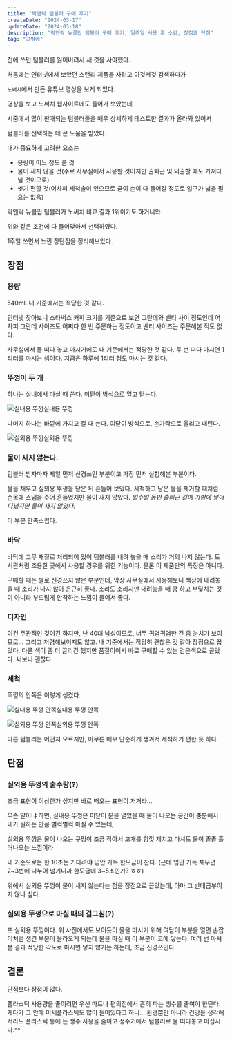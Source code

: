 ```yaml
---
title: "락앤락 텀블러 구매 후기"
createDate: "2024-03-17"
updateDate: "2024-03-18"
description: "락앤락 뉴클립 텀블러 구매 후기, 일주일 사용 후 소감, 장점과 단점"
tag: "그밖에"
---
```


전에 쓰던 텀블러를 잃어버려서 새 것을 사야했다.

처음에는 인터넷에서 보았던 스탠리 제품을 사려고 이것저것 검색하다가

`노써치`에서 만든 유튜브 영상을 보게 되었다.

영상을 보고 노써치 웹사이트에도 들어가 보았는데

시중에서 많이 판매되는 텀블러들을 매우 상세하게 테스트한 결과가 올라와 있어서

텀블러를 선택하는 데 큰 도움을 받았다.

내가 중요하게 고려한 요소는

- 용량이 어느 정도 클 것
- 물이 새지 않을 것(주로 사무실에서 사용할 것이지만 출퇴근 및 외출할 때도 가져다닐 것이므로)
- 씻기 편할 것(어차피 세척솔이 있으므로 굳이 손이 다 들어갈 정도로 입구가 넓을 필요는 없음)

락앤락 뉴클립 텀블러가 노써치 비교 결과 1위이기도 하거니와

위와 같은 조건에 다 들어맞아서 선택하였다.

1주일 쓰면서 느낀 장단점을 정리해보았다.

## 장점

### 용량

540ml.
내 기준에서는 적당한 것 같다.

인터넷 찾아보니 스타벅스 커피 크기를 기준으로 보면 그란데와 벤티 사이 정도인데
어차피 그란데 사이즈도 어쩌다 한 번 주문하는 정도이고 벤티 사이즈는 주문해본 적도 없다.

사무실에서 물 떠다 놓고 마시기에도 내 기준에서는 적당한 것 같다.
두 번 떠다 마시면 1리터를 마시는 셈이다.
지금은 하루에 1리터 정도 마시는 것 같다.

### 뚜껑이 두 개

하나는 실내에서 마실 때 쓴다. 미닫이 방식으로 열고 닫는다.

![실내용 뚜껑](/assets/blog/tumbler/cap3.jpg)실내용 뚜껑

나머지 하나는 바깥에 가지고 갈 때 쓴다. 여닫이 방식으로, 손가락으로 올리고 내린다.

![실외용 뚜껑](/assets/blog/tumbler/cap1.jpg)실외용 뚜껑

### 물이 새지 않는다.

텀블러 받자마자 제일 먼저 신경쓰인 부분이고 가장 먼저 실험해본 부분이다.

물을 채우고 실외용 뚜껑을 닫은 뒤 흔들어 보았다.
세척하고 남은 물을 제거할 때처럼 손목에 스냅을 주어 흔들었지만 물이 새지 않았다.
_일주일 동안 출퇴근 길에 가방에 넣어 다녔지만 물이 새지 않았다._

이 부분 만족스럽다.

### 바닥

바닥에 고무 재질로 처리되어 있어 텀블러를 내려 놓을 때 소리가 거의 나지 않는다.
도서관처럼 조용한 곳에서 사용할 경우를 위한 기능이다.
물론 이 제품만의 특징은 아니다.

구매할 때는 별로 신경쓰지 않은 부분인데,
막상 사무실에서 사용해보니 책상에 내려놓을 때 소리가 나지 않아 은근히 좋다.
소리도 소리지만 내려놓을 때 쿵 하고 부딪치는 것이 아니라 부드럽게 안착하는 느낌이 들어서 좋다.

### 디자인

이건 주관적인 것이긴 하지만,
난 40대 남성이므로, 너무 귀염귀염한 건 좀 눈치가 보이므로...
그리고 저렴해보이지도 않고. 내 기준에서는 적당히 괜찮은 것 같아 장점으로 꼽았다.
다른 색이 좀 더 끌리긴 했지만 품절이어서 바로 구매할 수 있는 검은색으로 골랐다.
써보니 괜찮다.

### 세척

뚜껑의 안쪽은 이렇게 생겼다.

![실내용 뚜껑 안쪽](/assets/blog/tumbler/cap4.jpg)실내용 뚜껑 안쪽

![실외용 뚜껑 안쪽](/assets/blog/tumbler/cap2.jpg)실외용 뚜껑 안쪽

다른 텀블러는 어떤지 모르지만, 아무튼 매우 단순하게 생겨서 세척하기 편한 듯 하다.

## 단점

### 실외용 뚜껑의 출수량(?)

조금 표현이 이상한가 싶지만 바로 떠오는 표현이 저거라...

무슨 말이냐 하면,
실내용 뚜껑은 미닫이 문을 열었을 때 물이 나오는 공간이 충분해서
내가 원하는 만큼 벌컥벌컥 마실 수 있는데,

실외용 뚜껑은 물이 나오는 구멍이 조금 작아서
고개를 힘껏 제치고 마셔도 물이 졸졸 흘러나오는 느낌이라

내 기준으로는 한 10초는 기다려야 입안 가득 한모금이 찬다.
(근데 입안 가득 채우면 2\~3번에 나누어 넘기니까 한모금에 3\~5초인가? ㅎㅎ)

위에서 실외용 뚜껑이 물이 새지 않는다는 점을 장점으로 꼽았는데,
아마 그 반대급부이지 않나 싶다.

### 실외용 뚜껑으로 마실 때의 걸그침(?)

또 실외용 뚜껑이다.
위 사진에서도 보이듯이 물을 마시기 위해 여닫이 부분을 열면 손잡이처럼 생긴 부분이 올라오게 되는데
물을 마실 때 이 부분이 코에 닿는다.
여러 번 마셔본 결과 적당한 각도로 마시면 닿지 않기는 하는데,
조금 신경쓰인다.

## 결론

단점보다 장점이 많다.

플라스틱 사용량을 줄이려면 우선 마트나 편의점에서 흔히 파는 생수를 줄여야 한단다.
게다가 그 안에 미세플라스틱도 많이 들어있다고 하니...
환경뿐만 아니라 건강을 생각해서라도 플라스틱 통에 든 생수 사용을 줄이고
정수기에서 텀블러로 물 떠다놓고 마십시다.^^
